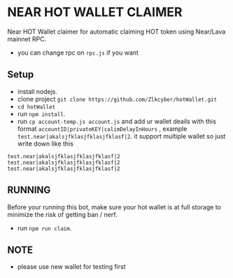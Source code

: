 # NEAR HOT WALLET CLAIMER

Near HOT Wallet claimer for automatic claiming HOT token using Near/Lava mainnet RPC.
- you can change rpc on `rpc.js` if you want

## Setup
- install nodejs.
- clone project ```git clone https://github.com/Zlkcyber/hotWallet.git```
- ```cd hotWallet```
- run ```npm install```.
- run ```cp account-temp.js account.js``` and add ur wallet deails with this format ```accountID|privateKEY|calimDelayInHours``` , example ```test.near|akalsjfklasjfklasjfklasf|2```. it support multiple wallet
so just write down like this
```
test.near|akalsjfklasjfklasjfklasf|2
test.near|akalsjfklasjfklasjfklasf|2
test.near|akalsjfklasjfklasjfklasf|2
```

## RUNNING
Before your running this bot, make sure your hot wallet is at full storage to minimize the risk of getting ban / nerf.
- run ```npm run claim```.

## NOTE
- please use new wallet for testing first



